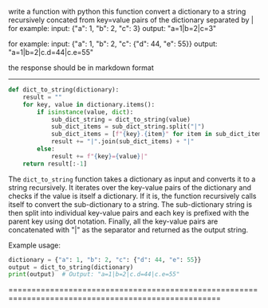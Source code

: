 











write a function with python
this function convert a dictionary to a string recursively
concated from key=value pairs of the dictionary separated by |
for example:
input: {"a": 1, "b": 2, "c": 3} 
output: "a=1|b=2|c=3"

for example:
input: {"a": 1, "b": 2, "c": {"d": 44, "e": 55}} 
output: "a=1|b=2|c.d=44|c.e=55"

the response should be in markdown format

------------------------------

```python
def dict_to_string(dictionary):
    result = ""
    for key, value in dictionary.items():
        if isinstance(value, dict):
            sub_dict_string = dict_to_string(value)
            sub_dict_items = sub_dict_string.split("|")
            sub_dict_items = [f"{key}.{item}" for item in sub_dict_items]
            result += "|".join(sub_dict_items) + "|"
        else:
            result += f"{key}={value}|"
    return result[:-1]
```

The `dict_to_string` function takes a dictionary as input and converts it to a string recursively. It iterates over the key-value pairs of the dictionary and checks if the value is itself a dictionary. If it is, the function recursively calls itself to convert the sub-dictionary to a string. The sub-dictionary string is then split into individual key-value pairs and each key is prefixed with the parent key using dot notation. Finally, all the key-value pairs are concatenated with "|" as the separator and returned as the output string.

Example usage:
```python
dictionary = {"a": 1, "b": 2, "c": {"d": 44, "e": 55}}
output = dict_to_string(dictionary)
print(output)  # Output: "a=1|b=2|c.d=44|c.e=55"
```

====================================================================================================


